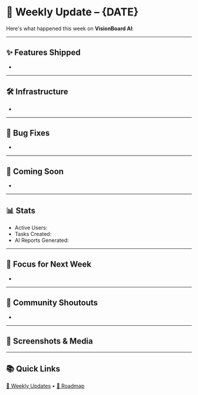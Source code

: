 # 📘 Weekly Update – {DATE}

Here's what happened this week on **VisionBoard AI**:

---

## ✨ Features Shipped <!-- tag: features -->
<!-- List new features and improvements -->
- 

---

## 🛠 Infrastructure <!-- tag: infra -->
<!-- List technical improvements and infrastructure changes -->
- 

---

## 🧩 Bug Fixes <!-- tag: bugs -->
<!-- List any notable bug fixes -->
- 

---

## 🔭 Coming Soon <!-- tag: roadmap -->
<!-- List upcoming features and improvements -->
- 

---

## 📊 Stats <!-- tag: stats -->
<!-- Key metrics and statistics -->
- Active Users: 
- Tasks Created: 
- AI Reports Generated: 

---

## 🎯 Focus for Next Week <!-- tag: next -->
<!-- Priority items for the coming week -->
- 

---

## 💬 Community Shoutouts
<!-- Thank community members for their contributions -->
- 

---

## 📸 Screenshots & Media
<!-- Add any relevant screenshots, videos, or media -->

---

## 📚 Quick Links
[📘 Weekly Updates](../../weekly-updates/) • [📅 Roadmap](../../roadmap.md)